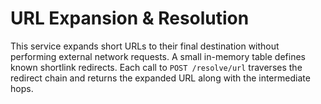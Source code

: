 # URL Expansion & Resolution

This service expands short URLs to their final destination without performing
external network requests. A small in-memory table defines known shortlink
redirects. Each call to `POST /resolve/url` traverses the redirect chain and
returns the expanded URL along with the intermediate hops.

